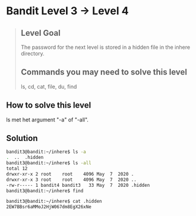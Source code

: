 # Bandit Level 3 → Level 4
> ## Level Goal
>
>The password for the next level is stored in a hidden file in the inhere directory.
> ## Commands you may need to solve this level
>
> ls, cd, cat, file, du, find

## How to solve this level
ls met het argument "-a" of "-all".

## Solution
```bash
bandit3@bandit:~/inhere$ ls -a
.  ..  .hidden
bandit3@bandit:~/inhere$ ls -all
total 12
drwxr-xr-x 2 root    root    4096 May  7  2020 .
drwxr-xr-x 3 root    root    4096 May  7  2020 ..
-rw-r----- 1 bandit4 bandit3   33 May  7  2020 .hidden
bandit3@bandit:~/inhere$ find

bandit3@bandit:~/inhere$ cat .hidden 
2EW7BBsr6aMMoJ2HjW067dm8EgX26xNe
```